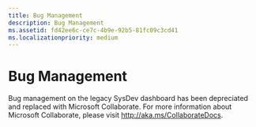```yaml
---
title: Bug Management
description: Bug Management
ms.assetid: fd42ee6c-ce7c-4b9e-92b5-81fc09c3cd41
ms.localizationpriority: medium
---
```


# Bug Management

Bug management on the legacy SysDev dashboard has been depreciated and replaced with Microsoft Collaborate. For more information about Microsoft Collaborate, please visit http://aka.ms/CollaborateDocs.







